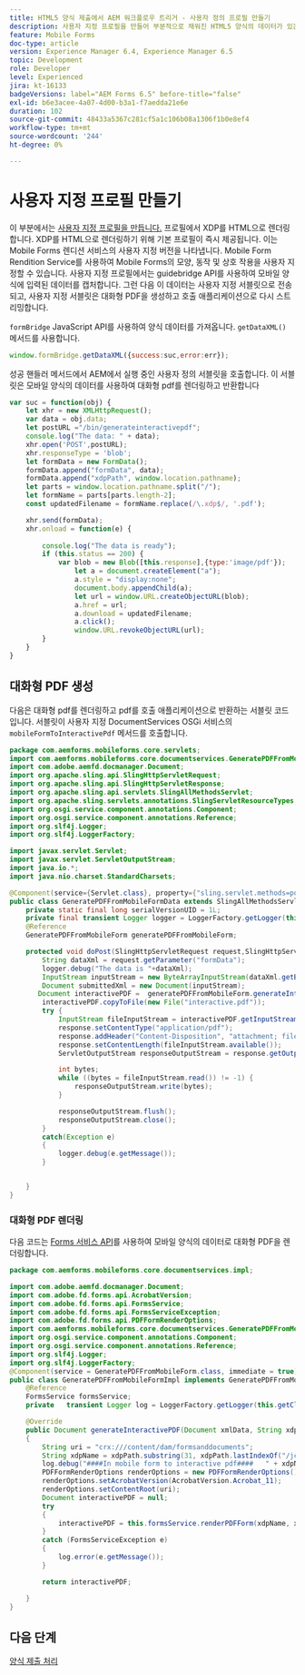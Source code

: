 ```yaml
---
title: HTML5 양식 제출에서 AEM 워크플로우 트리거 - 사용자 정의 프로필 만들기
description: 사용자 지정 프로필을 만들어 부분적으로 채워진 HTML5 양식의 데이터가 있는 대화형 pdf를 다운로드합니다
feature: Mobile Forms
doc-type: article
version: Experience Manager 6.4, Experience Manager 6.5
topic: Development
role: Developer
level: Experienced
jira: kt-16133
badgeVersions: label="AEM Forms 6.5" before-title="false"
exl-id: b6e3acee-4a07-4d00-b3a1-f7aedda21e6e
duration: 102
source-git-commit: 48433a5367c281cf5a1c106b08a1306f1b0e8ef4
workflow-type: tm+mt
source-wordcount: '244'
ht-degree: 0%

---
```


# 사용자 지정 프로필 만들기

이 부분에서는 [사용자 지정 프로필을 만듭니다.](https://helpx.adobe.com/livecycle/help/mobile-forms/creating-profile.html) 프로필에서 XDP를 HTML으로 렌더링합니다. XDP를 HTML으로 렌더링하기 위해 기본 프로필이 즉시 제공됩니다. 이는 Mobile Forms 렌디션 서비스의 사용자 지정 버전을 나타냅니다. Mobile Form Rendition Service를 사용하여 Mobile Forms의 모양, 동작 및 상호 작용을 사용자 지정할 수 있습니다. 사용자 지정 프로필에서는 guidebridge API를 사용하여 모바일 양식에 입력된 데이터를 캡처합니다. 그런 다음 이 데이터는 사용자 지정 서블릿으로 전송되고, 사용자 지정 서블릿은 대화형 PDF을 생성하고 호출 애플리케이션으로 다시 스트리밍합니다.

`formBridge` JavaScript API를 사용하여 양식 데이터를 가져옵니다. `getDataXML()` 메서드를 사용합니다.

```javascript
window.formBridge.getDataXML({success:suc,error:err});
```

성공 핸들러 메서드에서 AEM에서 실행 중인 사용자 정의 서블릿을 호출합니다. 이 서블릿은 모바일 양식의 데이터를 사용하여 대화형 pdf를 렌더링하고 반환합니다

```javascript
var suc = function(obj) {
    let xhr = new XMLHttpRequest();
    var data = obj.data;
    let postURL ="/bin/generateinteractivepdf";
    console.log("The data: " + data);
    xhr.open('POST',postURL);
    xhr.responseType = 'blob';
    let formData = new FormData();
    formData.append("formData", data);
    formData.append("xdpPath", window.location.pathname);
    let parts = window.location.pathname.split("/");
    let formName = parts[parts.length-2];
    const updatedFilename = formName.replace(/\.xdp$/, '.pdf');

    xhr.send(formData);
    xhr.onload = function(e) {
        
        console.log("The data is ready");
        if (this.status == 200) {
            var blob = new Blob([this.response],{type:'image/pdf'});
                let a = document.createElement("a");
                a.style = "display:none";
                document.body.appendChild(a);
                let url = window.URL.createObjectURL(blob);
                a.href = url;
                a.download = updatedFilename;
                a.click();
                window.URL.revokeObjectURL(url);
        }
    }
}
```

## 대화형 PDF 생성

다음은 대화형 pdf를 렌더링하고 pdf를 호출 애플리케이션으로 반환하는 서블릿 코드입니다. 서블릿이 사용자 지정 DocumentServices OSGi 서비스의 `mobileFormToInteractivePdf` 메서드를 호출합니다.

```java
package com.aemforms.mobileforms.core.servlets;
import com.aemforms.mobileforms.core.documentservices.GeneratePDFFromMobileForm;
import com.adobe.aemfd.docmanager.Document;
import org.apache.sling.api.SlingHttpServletRequest;
import org.apache.sling.api.SlingHttpServletResponse;
import org.apache.sling.api.servlets.SlingAllMethodsServlet;
import org.apache.sling.servlets.annotations.SlingServletResourceTypes;
import org.osgi.service.component.annotations.Component;
import org.osgi.service.component.annotations.Reference;
import org.slf4j.Logger;
import org.slf4j.LoggerFactory;

import javax.servlet.Servlet;
import javax.servlet.ServletOutputStream;
import java.io.*;
import java.nio.charset.StandardCharsets;

@Component(service={Servlet.class}, property={"sling.servlet.methods=post", "sling.servlet.paths=/bin/generateInteractivePDF"})
public class GeneratePDFFromMobileFormData extends SlingAllMethodsServlet implements Serializable {
    private static final long serialVersionUID = 1L;
    private final transient Logger logger = LoggerFactory.getLogger(this.getClass());
    @Reference
    GeneratePDFFromMobileForm generatePDFFromMobileForm;

    protected void doPost(SlingHttpServletRequest request,SlingHttpServletResponse response) throws IOException {
        String dataXml = request.getParameter("formData");
        logger.debug("The data is "+dataXml);
        InputStream inputStream = new ByteArrayInputStream(dataXml.getBytes(StandardCharsets.UTF_8));
        Document submittedXml = new Document(inputStream);
       Document interactivePDF =  generatePDFFromMobileForm.generateInteractivePDF(submittedXml,request.getParameter("xdpPath"));
        interactivePDF.copyToFile(new File("interactive.pdf"));
        try {
            InputStream fileInputStream = interactivePDF.getInputStream();
            response.setContentType("application/pdf");
            response.addHeader("Content-Disposition", "attachment; filename=AemFormsRocks.pdf");
            response.setContentLength(fileInputStream.available());
            ServletOutputStream responseOutputStream = response.getOutputStream();

            int bytes;
            while ((bytes = fileInputStream.read()) != -1) {
                responseOutputStream.write(bytes);
            }

            responseOutputStream.flush();
            responseOutputStream.close();
        }
        catch(Exception e)
        {
            logger.debug(e.getMessage());
        }


    }
}
```

### 대화형 PDF 렌더링

다음 코드는 [Forms 서비스 API](https://helpx.adobe.com/aem-forms/6/javadocs/com/adobe/fd/forms/api/FormsService.html)를 사용하여 모바일 양식의 데이터로 대화형 PDF을 렌더링합니다.

```java
package com.aemforms.mobileforms.core.documentservices.impl;

import com.adobe.aemfd.docmanager.Document;
import com.adobe.fd.forms.api.AcrobatVersion;
import com.adobe.fd.forms.api.FormsService;
import com.adobe.fd.forms.api.FormsServiceException;
import com.adobe.fd.forms.api.PDFFormRenderOptions;
import com.aemforms.mobileforms.core.documentservices.GeneratePDFFromMobileForm;
import org.osgi.service.component.annotations.Component;
import org.osgi.service.component.annotations.Reference;
import org.slf4j.Logger;
import org.slf4j.LoggerFactory;
@Component(service = GeneratePDFFromMobileForm.class, immediate = true)
public class GeneratePDFFromMobileFormImpl implements GeneratePDFFromMobileForm {
    @Reference
    FormsService formsService;
    private   transient Logger log = LoggerFactory.getLogger(this.getClass());

    @Override
    public Document generateInteractivePDF(Document xmlData, String xdpPath)
    {
        String uri = "crx:///content/dam/formsanddocuments";
        String xdpName = xdpPath.substring(31, xdpPath.lastIndexOf("/jcr:content"));
        log.debug("####In mobile form to interactive pdf####   " + xdpName);
        PDFFormRenderOptions renderOptions = new PDFFormRenderOptions();
        renderOptions.setAcrobatVersion(AcrobatVersion.Acrobat_11);
        renderOptions.setContentRoot(uri);
        Document interactivePDF = null;
        try
        {
            interactivePDF = this.formsService.renderPDFForm(xdpName, xmlData, renderOptions);
        }
        catch (FormsServiceException e)
        {
            log.error(e.getMessage());
        }

        return interactivePDF;

    }
}
```

## 다음 단계

[양식 제출 처리](./handle-form-submission.md)
